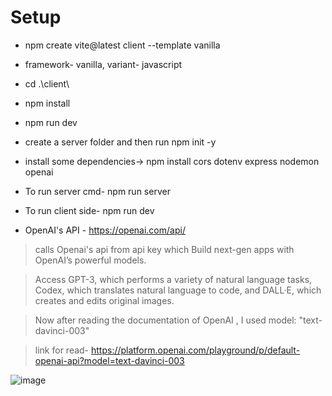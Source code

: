 # Setup
- npm create vite@latest client --template vanilla
- framework- vanilla, variant- javascript
- cd .\client\
- npm install
- npm run dev
- create a server folder and then run npm init -y 
- install some dependencies-> npm install cors dotenv express nodemon openai
- To run server cmd- npm run server
- To run client side- npm run dev

- OpenAI's API - https://openai.com/api/
> calls Openai's api from api key which Build next-gen apps with OpenAI’s powerful models.

> Access GPT-3, which performs a variety of natural language tasks, Codex, which translates natural language to code, and DALL·E, which creates and edits original images.

> Now after reading the documentation of OpenAI , I used model: "text-davinci-003" 

> link for read- https://platform.openai.com/playground/p/default-openai-api?model=text-davinci-003

![image](https://user-images.githubusercontent.com/95397876/221247712-694097ee-8809-4253-8432-8f7a80d3b840.png)
